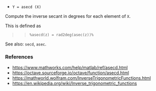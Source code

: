 - `Y = asecd (X)`

Compute the inverse secant in degrees for each element of `X`.

This is defined as

> > `%asecd(z) = rad2deg(asec(z))%`

See also: `secd`, `asec`.

### References

- https://www.mathworks.com/help/matlab/ref/asecd.html
- https://octave.sourceforge.io/octave/function/asecd.html
- https://mathworld.wolfram.com/InverseTrigonometricFunctions.html
- https://en.wikipedia.org/wiki/Inverse_trigonometric_functions
